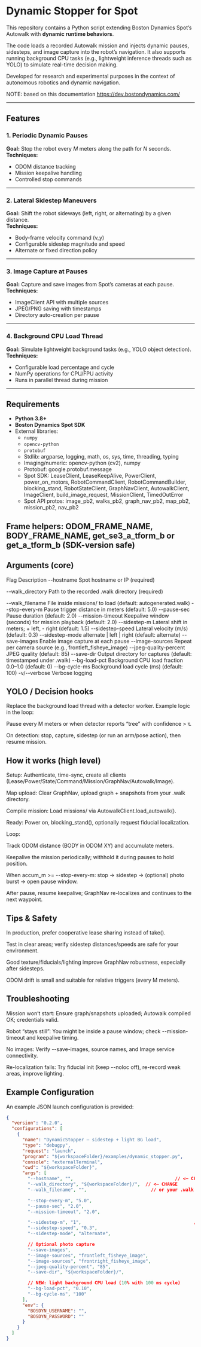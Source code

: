 # Dynamic Stopper for Spot

This repository contains a Python script extending Boston Dynamics Spot’s Autowalk with **dynamic runtime behaviors**.

The code loads a recorded Autowalk mission and injects dynamic pauses, sidesteps, and image capture into the robot’s navigation. It also supports running background CPU tasks (e.g., lightweight inference threads such as YOLO) to simulate real-time decision making.

Developed for research and experimental purposes in the context of autonomous robotics and dynamic navigation.

ΝΟΤΕ: based on this documentation https://dev.bostondynamics.com/

---

## Features

### 1. Periodic Dynamic Pauses  
**Goal:** Stop the robot every *M* meters along the path for *N* seconds.  
**Techniques:**  
- ODOM distance tracking  
- Mission keepalive handling  
- Controlled stop commands  

---

### 2. Lateral Sidestep Maneuvers  
**Goal:** Shift the robot sideways (left, right, or alternating) by a given distance.  
**Techniques:**  
- Body-frame velocity command (v_y)  
- Configurable sidestep magnitude and speed  
- Alternate or fixed direction policy  

---

### 3. Image Capture at Pauses  
**Goal:** Capture and save images from Spot’s cameras at each pause.  
**Techniques:**  
- ImageClient API with multiple sources  
- JPEG/PNG saving with timestamps  
- Directory auto-creation per pause  

---

### 4. Background CPU Load Thread  
**Goal:** Simulate lightweight background tasks (e.g., YOLO object detection).  
**Techniques:**  
- Configurable load percentage and cycle  
- NumPy operations for CPU/FPU activity  
- Runs in parallel thread during mission  

---

## Requirements

- **Python 3.8+**  
- **Boston Dynamics Spot SDK**  
- External libraries:  
  - `numpy`  
  - `opencv-python`  
  - `protobuf`  
  - Stdlib: argparse, logging, math, os, sys, time, threading, typing
  - Imaging/numeric: opencv-python (cv2), numpy
  - Protobuf: google.protobuf.message
  - Spot SDK: LeaseClient, LeaseKeepAlive, PowerClient, power_on_motors,
              RobotCommandClient, RobotCommandBuilder, blocking_stand, RobotStateClient,
              GraphNavClient, AutowalkClient, ImageClient, build_image_request, MissionClient,
              TimedOutError
  - Spot API protos: image_pb2, walks_pb2, graph_nav_pb2, map_pb2, mission_pb2, nav_pb2

Frame helpers: ODOM_FRAME_NAME, BODY_FRAME_NAME, get_se3_a_tform_b or get_a_tform_b (SDK-version safe)
---

## Arguments (core)
Flag	Description
--hostname	Spot hostname or IP (required)

--walk_directory	Path to the recorded .walk directory (required)

--walk_filename	File inside missions/ to load (default: autogenerated.walk)
--stop-every-m	Pause trigger distance in meters (default: 5.0)
--pause-sec	Pause duration (default: 2.0)
--mission-timeout	Keepalive window (seconds) for mission playback (default: 2.0)
--sidestep-m	Lateral shift in meters; + left, - right (default: 1.5)
--sidestep-speed	Lateral velocity (m/s) (default: 0.3)
--sidestep-mode	alternate | left | right (default: alternate)
--save-images	Enable image capture at each pause
--image-sources	Repeat per camera source (e.g., frontleft_fisheye_image)
--jpeg-quality-percent	JPEG quality (default: 85)
--save-dir	Output directory for captures (default: timestamped under .walk)
--bg-load-pct	Background CPU load fraction 0.0–1.0 (default: 0)
--bg-cycle-ms	Background load cycle (ms) (default: 100)
-v/--verbose	Verbose logging

## YOLO / Decision hooks

Replace the background load thread with a detector worker.
Example logic in the loop:

Pause every M meters or when detector reports “tree” with confidence > τ.

On detection: stop, capture, sidestep (or run an arm/pose action), then resume mission.

## How it works (high level)

Setup: Authenticate, time-sync, create all clients (Lease/Power/State/Command/Mission/GraphNav/Autowalk/Image).

Map upload: Clear GraphNav, upload graph + snapshots from your .walk directory.

Compile mission: Load missions/<walk> via AutowalkClient.load_autowalk().

Ready: Power on, blocking_stand(), optionally request fiducial localization.

Loop:

Track ODOM distance (BODY in ODOM XY) and accumulate meters.

Keepalive the mission periodically; withhold it during pauses to hold position.

When accum_m >= --stop-every-m: stop → sidestep → (optional) photo burst → open pause window.

After pause, resume keepalive; GraphNav re-localizes and continues to the next waypoint.

## Tips & Safety

In production, prefer cooperative lease sharing instead of take().

Test in clear areas; verify sidestep distances/speeds are safe for your environment.

Good texture/fiducials/lighting improve GraphNav robustness, especially after sidesteps.

ODOM drift is small and suitable for relative triggers (every M meters).

## Troubleshooting

Mission won’t start: Ensure graph/snapshots uploaded; Autowalk compiled OK; credentials valid.

Robot “stays still”: You might be inside a pause window; check --mission-timeout and keepalive timing.

No images: Verify --save-images, source names, and Image service connectivity.

Re-localization fails: Try fiducial init (keep --noloc off), re-record weak areas, improve lighting.

## Example Configuration

An example JSON launch configuration is provided:

```json
{
  "version": "0.2.0",
  "configurations": [
    {
      "name": "DynamicStopper — sidestep + light BG load",
      "type": "debugpy",
      "request": "launch",
      "program": "${workspaceFolder}/examples/dynamic_stopper.py",
      "console": "externalTerminal",
      "cwd": "${workspaceFolder}",
      "args": [
        "--hostname", "",                                      // <— CHANGE
        "--walk_directory", "${workspaceFolder}/",  // <— CHANGE
        "--walk_filename", "",                        // or your .walk file

        "--stop-every-m", "5.0",
        "--pause-sec", "2.0",
        "--mission-timeout", "2.0",

        "--sidestep-m", "1",                                          // lateral shift meters
        "--sidestep-speed", "0.3",                                      // m/s
        "--sidestep-mode", "alternate",                                 // alternate | left | right

        // Optional photo capture
        "--save-images",
        "--image-sources", "frontleft_fisheye_image",
        "--image-sources", "frontright_fisheye_image",
        "--jpeg-quality-percent", "85",
        "--save-dir", "${workspaceFolder}/",

        // NEW: light background CPU load (10% with 100 ms cycle)
        "--bg-load-pct", "0.10",                                        // 0.0 disables
        "--bg-cycle-ms", "100"                                          // cycle period
      ],
      "env": {
        "BOSDYN_USERNAME": "",
        "BOSDYN_PASSWORD": ""
      }
    }
  ]
}

